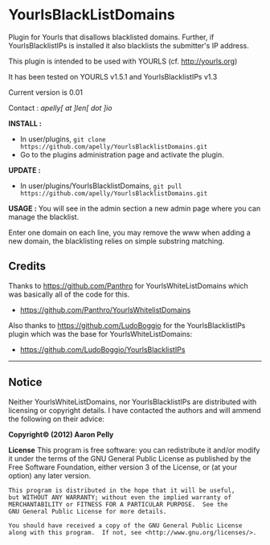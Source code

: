 YourlsBlackListDomains
======================

Plugin for Yourls that disallows blacklisted domains. Further, if YourlsBlacklistIPs is installed it also blacklists the submitter's IP address.

This plugin is intended to be used with YOURLS (cf. http://yourls.org)

It has been tested on YOURLS v1.5.1 and YourlsBlacklistIPs v1.3

Current version is 0.01

Contact : *apelly[ at ]len[ dot ]io*

**INSTALL :**
- In user/plugins, `git clone https://github.com/apelly/YourlsBlacklistDomains.git`
- Go to the plugins administration page and activate the plugin.

**UPDATE :**
- In user/plugins/YourlsBlacklistDomains, `git pull https://github.com/apelly/YourlsBlacklistDomains.git`

**USAGE :**
You will see in the admin section a new admin page where you can manage the blacklist.

Enter one domain on each line, you may remove the www when adding a new domain, the blacklisting relies on simple substring matching.

Credits
-------
Thanks to https://github.com/Panthro for YourlsWhiteListDomains which was basically all of the code for this.
- https://github.com/Panthro/YourlsWhitelistDomains

Also thanks to https://github.com/LudoBoggio for the YourlsBlacklistIPs plugin which was the base for YourlsWhiteListDomains:
- https://github.com/LudoBoggio/YourlsBlacklistIPs

---

Notice
------

Neither YourlsWhiteListDomains, nor YourlsBlacklistIPs are distributed with licensing or copyright details. I have contacted the authors and will ammend the following on their advice:

**Copyright&copy; (2012) Aaron Pelly**

**License**
    This program is free software: you can redistribute it and/or modify
    it under the terms of the GNU General Public License as published by
    the Free Software Foundation, either version 3 of the License, or
    (at your option) any later version.

    This program is distributed in the hope that it will be useful,
    but WITHOUT ANY WARRANTY; without even the implied warranty of
    MERCHANTABILITY or FITNESS FOR A PARTICULAR PURPOSE.  See the
    GNU General Public License for more details.

    You should have received a copy of the GNU General Public License
    along with this program.  If not, see <http://www.gnu.org/licenses/>.
